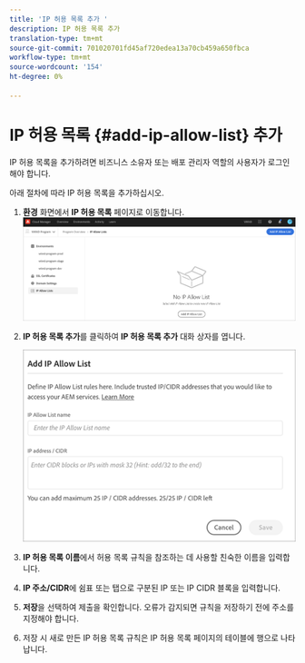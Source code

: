 ```yaml
---
title: 'IP 허용 목록 추가 '
description: IP 허용 목록 추가
translation-type: tm+mt
source-git-commit: 701020701fd45af720edea13a70cb459a650fbca
workflow-type: tm+mt
source-wordcount: '154'
ht-degree: 0%

---
```



# IP 허용 목록 {#add-ip-allow-list} 추가

IP 허용 목록을 추가하려면 비즈니스 소유자 또는 배포 관리자 역할의 사용자가 로그인해야 합니다.

아래 절차에 따라 IP 허용 목록을 추가하십시오.

1. **환경** 화면에서 **IP 허용 목록** 페이지로 이동합니다.
   ![](/help/implementing/cloud-manager/assets/ip-allow-list/ip-allow-list-create.png)

1. **IP 허용 목록 추가**&#x200B;를 클릭하여 **IP 허용 목록 추가** 대화 상자를 엽니다.

   ![](/help/implementing/cloud-manager/assets/ip-allow-list/ip-allow-list-create02.png)

1. **IP 허용 목록 이름**&#x200B;에서 허용 목록 규칙을 참조하는 데 사용할 친숙한 이름을 입력합니다.

1. **IP 주소/CIDR**&#x200B;에 쉼표 또는 탭으로 구분된 IP 또는 IP CIDR 블록을 입력합니다.

1. **저장**&#x200B;을 선택하여 제출을 확인합니다. 오류가 감지되면 규칙을 저장하기 전에 주소를 지정해야 합니다.

1. 저장 시 새로 만든 IP 허용 목록 규칙은 IP 허용 목록 페이지의 테이블에 행으로 나타납니다.
